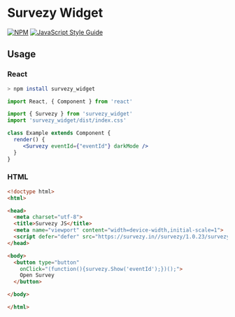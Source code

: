 # Survezy Widget

[![NPM](https://img.shields.io/npm/v/survezy_widget.svg)](https://www.npmjs.com/package/survezy_widget) [![JavaScript Style Guide](https://img.shields.io/badge/code_style-standard-brightgreen.svg)](https://standardjs.com)

## Usage

### React

```bash
> npm install survezy_widget
```

```jsx
import React, { Component } from 'react'

import { Survezy } from 'survezy_widget'
import 'survezy_widget/dist/index.css'

class Example extends Component {
  render() {
     <Survezy eventId={"eventId"} darkMode />
  }
}
```

### HTML

```html
<!doctype html>
<html>

<head>
  <meta charset="utf-8">
  <title>Survezy JS</title>
  <meta name="viewport" content="width=device-width,initial-scale=1">
  <script defer="defer" src="https://survezy.in//survezy/1.0.23/survezy.js"></script>
</head>

<body>
  <button type="button"
    onClick="(function(){survezy.Show('eventId');})();">
    Open Survey
  </button>

</body>

</html>
```
